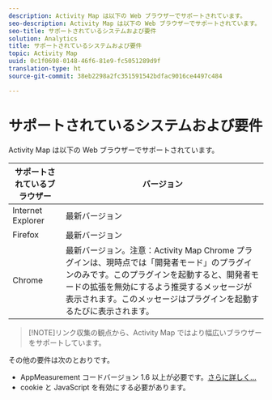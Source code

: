 ```yaml
---
description: Activity Map は以下の Web ブラウザーでサポートされています。
seo-description: Activity Map は以下の Web ブラウザーでサポートされています。
seo-title: サポートされているシステムおよび要件
solution: Analytics
title: サポートされているシステムおよび要件
topic: Activity Map
uuid: 0c1f0698-0148-46f6-81e9-fc5051289d9f
translation-type: ht
source-git-commit: 38eb2298a2fc351591542bdfac9016ce4497c484

---
```



# サポートされているシステムおよび要件

Activity Map は以下の Web ブラウザーでサポートされています。

| サポートされているブラウザー | バージョン |
|--- |--- |
| Internet Explorer | 最新バージョン |
| Firefox | 最新バージョン |
| Chrome | 最新バージョン。注意：Activity Map Chrome プラグインは、現時点では「開発者モード」のプラグインのみです。このプラグインを起動すると、開発者モードの拡張を無効にするよう推奨するメッセージが表示されます。このメッセージはプラグインを起動するたびに表示されます。 |

> [!NOTE]リンク収集の観点から、Activity Map ではより幅広いブラウザーをサポートしています。

その他の要件は次のとおりです。

* AppMeasurement コードバージョン 1.6 以上が必要です。[さらに詳しく...](/help/analyze/activity-map/activitymap-getting-started/activitymap-getting-started-admins/activitymap-enable.md)
* cookie と JavaScript を有効にする必要があります。

